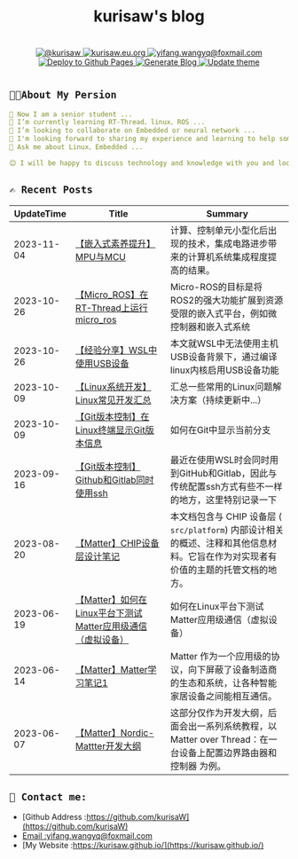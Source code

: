 <div align="center">
   <h1>kurisaw's blog</h1>
</div>

<div align="center" style="margin: 40px 0">
   <a href="https://github.com/kurisaW">
      <img src="https://img.shields.io/badge/GitHub-%40kurisaw-181717?style=flat-square&logo=github" 
      alt="@kurisaw" />
   </a>
   <a href="https://kurisaw.eu.org/">
      <img src="https://img.shields.io/badge/website-kurisaw.eu.org-brightgreen?style=flat-square"
      alt="kurisaw.eu.org" />
   </a>
   <a href="mailto:yifang.wangyq@foxmail.com">
      <img src="https://img.shields.io/badge/Email-yifang.wangyq@foxmail.com-blue?style=flat-square&logo=gmail" 
      alt="yifang.wangyq@foxmail.com"/>
   </a>
   <a href="https://github.com/kurisaW/kurisaW.github.io/actions/workflows/deploy.yml">
     <img src="https://github.com/kurisaW/kurisaW.github.io/actions/workflows/deploy.yml/badge.svg" 
     alt="Deploy to Github Pages">  
   </a>
   <a href="https://github.com/kurisaW/kurisaW.github.io/actions/workflows/generate-blog.yml">
     <img src="https://github.com/kurisaW/kurisaW.github.io/actions/workflows/generate-blog.yml/badge.svg" 
     alt="Generate Blog">  
   </a>
   <a href="https://github.com/kurisaW/kurisaW.github.io/actions/workflows/update-theme.yml">
     <img src="https://github.com/kurisaW/kurisaW.github.io/actions/workflows/update-theme.yml/badge.svg" 
     alt="Update theme">  
   </a>
</div>


## `👨‍💻About My Persion`

```yaml
🔭 Now I am a senior student ...
🌱 I’m currently learning RT-Thread、linux、ROS ...
👯 I’m looking to collaborate on Embedded or neural network ...
🤔 I'm looking forward to sharing my experience and learning to help some beginners get through the rookie phase faster ...
💬 Ask me about Linux、Embedded ...

😊 I will be happy to discuss technology and knowledge with you and look forward to your visit!
```

## `✍️ Recent Posts`
| UpdateTime | Title | Summary |
| ---------- | ----- | ------- |
| 2023-11-04 | [【嵌入式素养提升】MPU与MCU](https://github.com/kurisaW/kurisaW.github.io/blob/master/content/post/【嵌入式素养提升】MPU与MCU/index.md) | 计算、控制单元小型化后出现的技术，集成电路进步带来的计算机系统集成程度提高的结果。 |
| 2023-10-26 | [【Micro_ROS】在RT-Thread上运行micro_ros](https://github.com/kurisaW/kurisaW.github.io/blob/master/content/post/【Micro_ROS】在RT-Thread上运行micro_ros/index.md) | Micro-ROS的目标是将ROS2的强大功能扩展到资源受限的嵌入式平台，例如微控制器和嵌入式系统 |
| 2023-10-26 | [【经验分享】WSL中使用USB设备](https://github.com/kurisaW/kurisaW.github.io/blob/master/content/post/【经验分享】WSL中使用USB设备/index.md) | 本文就WSL中无法使用主机USB设备背景下，通过编译linux内核启用USB设备功能 |
| 2023-10-09 | [【Linux系统开发】Linux常见开发汇总](https://github.com/kurisaW/kurisaW.github.io/blob/master/content/post/【Linux系统开发】Linux常见开发汇总/index.md) | 汇总一些常用的Linux问题解决方案（持续更新中...） |
| 2023-10-09 | [【Git版本控制】在Linux终端显示Git版本信息](https://github.com/kurisaW/kurisaW.github.io/blob/master/content/post/【Git版本控制】在Linux终端显示Git版本信息/index.md) | 如何在Git中显示当前分支 |
| 2023-09-16 | [【Git版本控制】Github和Gitlab同时使用ssh](https://github.com/kurisaW/kurisaW.github.io/blob/master/content/post/【Git版本控制】Github和Gitlab同时使用ssh/index.md) | 最近在使用WSL时会同时用到GitHub和Gitlab，因此与传统配置ssh方式有些不一样的地方，这里特别记录一下 |
| 2023-08-20 | [【Matter】CHIP设备层设计笔记](https://github.com/kurisaW/kurisaW.github.io/blob/master/content/post/【Matter】CHIP设备层设计笔记/index.md) | 本文档包含与 CHIP 设备层 ( `src/platform`) 内部设计相关的概述、注释和其他信息材料。它旨在作为对实现者有价值的主题的托管文档的地方。 |
| 2023-06-19 | [【Matter】如何在Linux平台下测试Matter应用级通信（虚拟设备）](https://github.com/kurisaW/kurisaW.github.io/blob/master/content/post/【Matter】如何在Linux平台下测试Matter应用级通信（虚拟设备）/index.md) | 如何在Linux平台下测试Matter应用级通信（虚拟设备） |
| 2023-06-14 | [【Matter】Matter学习笔记1](https://github.com/kurisaW/kurisaW.github.io/blob/master/content/post/【Matter】Matter学习笔记1/index.md) | Matter 作为一个应用级的协议，向下屏蔽了设备制造商的生态和系统，让各种智能家居设备之间能相互通信。 |
| 2023-06-07 | [【Matter】Nordic-Mattter开发大纲](https://github.com/kurisaW/kurisaW.github.io/blob/master/content/post/【Matter】Nordic-Mattter开发大纲/index.md) | 这部分仅作为开发大纲，后面会出一系列系统教程，以 Matter over Thread：在一台设备上配置边界路由器和控制器 为例。 |
## `📠 Contact me:`

* [Github Address :https://github.com/kurisaW](https://github.com/kurisaW)
* [Email :yifang.wangyq@foxmail.com](mailto:yifang.wangyq@foxmail.com)
* [My Website :https://kurisaw.github.io/](https://kurisaw.github.io/)

